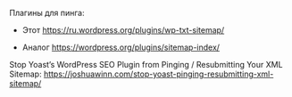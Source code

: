 Плагины для пинга:

* Этот https://ru.wordpress.org/plugins/wp-txt-sitemap/

* Аналог https://wordpress.org/plugins/sitemap-index/

Stop Yoast’s WordPress SEO Plugin from Pinging / Resubmitting Your XML Sitemap: https://joshuawinn.com/stop-yoast-pinging-resubmitting-xml-sitemap/
